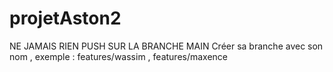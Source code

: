 # projetAston2

NE JAMAIS RIEN PUSH SUR LA BRANCHE MAIN
Créer sa branche avec son nom , exemple : features/wassim , features/maxence
